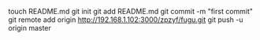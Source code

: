 touch README.md
git init
git add README.md
git commit -m "first commit"
git remote add origin http://192.168.1.102:3000/zpzyf/fugu.git
git push -u origin master